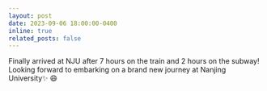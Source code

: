 ```yaml
---
layout: post
date: 2023-09-06 18:00:00-0400
inline: true
related_posts: false
---
```


Finally arrived at NJU after 7 hours on the train and 2 hours on the subway! Looking forward to embarking on a brand new journey at Nanjing University:sparkles: :smile:
